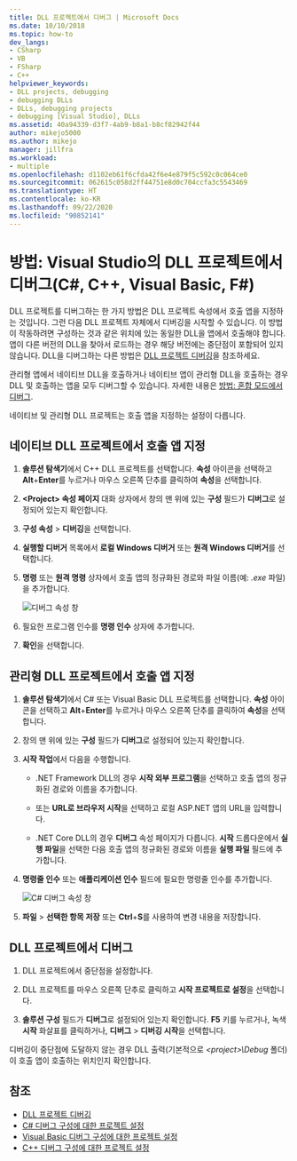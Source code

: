 ```yaml
---
title: DLL 프로젝트에서 디버그 | Microsoft Docs
ms.date: 10/10/2018
ms.topic: how-to
dev_langs:
- CSharp
- VB
- FSharp
- C++
helpviewer_keywords:
- DLL projects, debugging
- debugging DLLs
- DLLs, debugging projects
- debugging [Visual Studio], DLLs
ms.assetid: 40a94339-d3f7-4ab9-b8a1-b8cf82942f44
author: mikejo5000
ms.author: mikejo
manager: jillfra
ms.workload:
- multiple
ms.openlocfilehash: d1102eb61f6cfda42f6e4e879f5c592c0c064ce0
ms.sourcegitcommit: 062615c058d2ff44751e8d0c704ccfa3c5543469
ms.translationtype: HT
ms.contentlocale: ko-KR
ms.lasthandoff: 09/22/2020
ms.locfileid: "90852141"
---
```

# <a name="how-to-debug-from-a-dll-project-in-visual-studio-c-c-visual-basic-f"></a>방법: Visual Studio의 DLL 프로젝트에서 디버그(C#, C++, Visual Basic, F#)

DLL 프로젝트를 디버그하는 한 가지 방법은 DLL 프로젝트 속성에서 호출 앱을 지정하는 것입니다. 그런 다음 DLL 프로젝트 자체에서 디버깅을 시작할 수 있습니다. 이 방법이 작동하려면 구성하는 것과 같은 위치에 있는 동일한 DLL을 앱에서 호출해야 합니다. 앱이 다른 버전의 DLL을 찾아서 로드하는 경우 해당 버전에는 중단점이 포함되어 있지 않습니다. DLL을 디버그하는 다른 방법은 [DLL 프로젝트 디버깅](../debugger/debugging-dll-projects.md)을 참조하세요.

관리형 앱에서 네이티브 DLL을 호출하거나 네이티브 앱이 관리형 DLL을 호출하는 경우 DLL 및 호출하는 앱을 모두 디버그할 수 있습니다. 자세한 내용은 [방법: 혼합 모드에서 디버그](../debugger/how-to-debug-in-mixed-mode.md).

네이티브 및 관리형 DLL 프로젝트는 호출 앱을 지정하는 설정이 다릅니다.

## <a name="specify-a-calling-app-in-a-native-dll-project"></a>네이티브 DLL 프로젝트에서 호출 앱 지정

1. **솔루션 탐색기**에서 C++ DLL 프로젝트를 선택합니다. **속성** 아이콘을 선택하고 **Alt**+**Enter**를 누르거나 마우스 오른쪽 단추를 클릭하여 **속성**을 선택합니다.

1. **\<Project> 속성 페이지** 대화 상자에서 창의 맨 위에 있는 **구성** 필드가 **디버그**로 설정되어 있는지 확인합니다.

1. **구성 속성** > **디버깅**을 선택합니다.

1. **실행할 디버거** 목록에서 **로컬 Windows 디버거** 또는 **원격 Windows 디버거**를 선택합니다.

1. **명령** 또는 **원격 명령** 상자에서 호출 앱의 정규화된 경로와 파일 이름(예: *.exe* 파일)을 추가합니다.

   ![디버그 속성 창](../debugger/media/dbg-debugging-properties-dll.png "디버그 속성 창")

1. 필요한 프로그램 인수를 **명령 인수** 상자에 추가합니다.

1. **확인**을 선택합니다.

## <a name="specify-a-calling-app-in-a-managed-dll-project"></a>관리형 DLL 프로젝트에서 호출 앱 지정

1. **솔루션 탐색기**에서 C# 또는 Visual Basic DLL 프로젝트를 선택합니다. **속성** 아이콘을 선택하고 **Alt**+**Enter**를 누르거나 마우스 오른쪽 단추를 클릭하여 **속성**을 선택합니다.

1. 창의 맨 위에 있는 **구성** 필드가 **디버그**로 설정되어 있는지 확인합니다.

1. **시작 작업**에서 다음을 수행합니다.

   - .NET Framework DLL의 경우 **시작 외부 프로그램**을 선택하고 호출 앱의 정규화된 경로와 이름을 추가합니다.

   - 또는 **URL로 브라우저 시작**을 선택하고 로컬 ASP.NET 앱의 URL을 입력합니다.

   - .NET Core DLL의 경우 **디버그** 속성 페이지가 다릅니다. **시작** 드롭다운에서 **실행 파일**을 선택한 다음 호출 앱의 정규화된 경로와 이름을 **실행 파일** 필드에 추가합니다.

1. **명령줄 인수** 또는 **애플리케이션 인수** 필드에 필요한 명령줄 인수를 추가합니다.

   ![C# 디버그 속성 창](../debugger/media/dbg-debugging-properties-dll-csharp.png "C# 디버그 속성 창")

1. **파일** > **선택한 항목 저장** 또는 **Ctrl**+**S**를 사용하여 변경 내용을 저장합니다.

## <a name="debug-from-the-dll-project"></a>DLL 프로젝트에서 디버그

1. DLL 프로젝트에서 중단점을 설정합니다.

1. DLL 프로젝트를 마우스 오른쪽 단추로 클릭하고 **시작 프로젝트로 설정**을 선택합니다.

1. **솔루션 구성** 필드가 **디버그**로 설정되어 있는지 확인합니다. **F5** 키를 누르거나, 녹색 **시작** 화살표를 클릭하거나, **디버그** > **디버깅 시작**을 선택합니다.

디버깅이 중단점에 도달하지 않는 경우 DLL 출력(기본적으로 *\<project>\Debug* 폴더)이 호출 앱이 호출하는 위치인지 확인합니다.

## <a name="see-also"></a>참조
- [DLL 프로젝트 디버깅](../debugger/debugging-dll-projects.md)
- [C# 디버그 구성에 대한 프로젝트 설정](../debugger/project-settings-for-csharp-debug-configurations.md)
- [Visual Basic 디버그 구성에 대한 프로젝트 설정](../debugger/project-settings-for-a-visual-basic-debug-configuration.md)
- [C++ 디버그 구성에 대한 프로젝트 설정](../debugger/project-settings-for-a-cpp-debug-configuration.md)